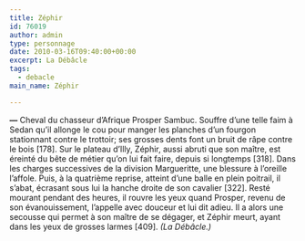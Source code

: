 ```yaml
---
title: Zéphir
id: 76019
author: admin
type: personnage
date: 2010-03-16T09:40:00+00:00
excerpt: La Débâcle
tags:
  - debacle
main_name: Zéphir

---
```

**—** Cheval du chasseur d&rsquo;Afrique Prosper Sambuc. Souffre d&rsquo;une telle faim à Sedan qu&rsquo;il allonge le cou pour manger les planches d&rsquo;un fourgon stationnant contre le trottoir; ses grosses dents font un bruit de râpe contre le bois [178]. Sur le plateau d&rsquo;Illy, Zéphir, aussi abruti que son maître, est éreinté du bête de métier qu&rsquo;on lui fait faire, depuis si longtemps [318]. Dans les charges successives de la division Margueritte, une blessure à l&rsquo;oreille l&rsquo;affole. Puis, à la quatrième reprise, atteint d&rsquo;une balle en plein poitrail, il s&rsquo;abat, écrasant sous lui la hanche droite de son cavalier [322]. Resté mourant pendant des heures, il rouvre les yeux quand Prosper, revenu de son évanouissement, l&rsquo;appelle avec douceur et lui dit adieu. Il a alors une secousse qui permet à son maître de se dégager, et Zéphir meurt, ayant dans les yeux de grosses larmes [409]. _(La Débâcle.)_